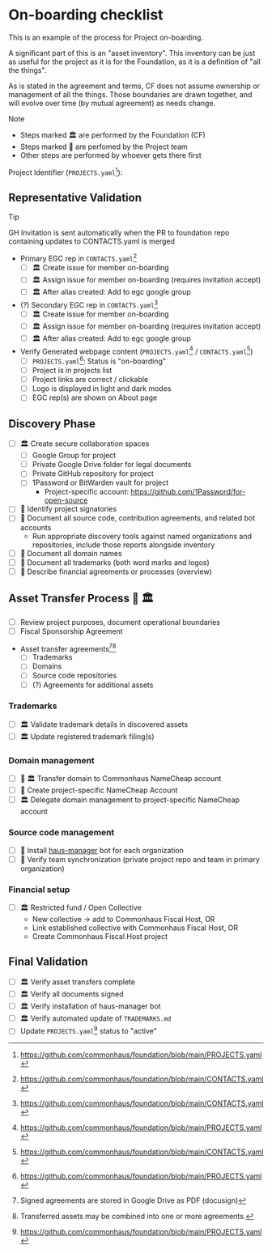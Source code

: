 # On-boarding checklist

This is an example of the process for Project on-boarding.

A significant part of this is an "asset inventory".
This inventory can be just as useful for the project as it is for the Foundation,
as it is a definition of "all the things".

As is stated in the agreement and terms, CF does not assume ownership or management of all the things.
Those boundaries are drawn together, and will evolve over time (by mutual agreement) as needs change.

> [!NOTE]
>
> - Steps marked 🏛️ are performed by the Foundation (CF)
> - Steps marked 👥 are perfomed by the Project team
> - Other steps are performed by whoever gets there first

Project Identifier (`PROJECTS.yaml`[^3]):

## Representative Validation

> [!TIP]
> GH Invitation is sent automatically when the PR to foundation repo containing updates to CONTACTS.yaml is merged

- Primary EGC rep in `CONTACTS.yaml`[^4]
    - [ ] 🏛️ Create issue for member on-boarding
    - [ ] 🏛️ Assign issue for member on-boarding (requires invitation accept)
    - [ ] 🏛️ After alias created: Add to egc google group
- (?) Secondary EGC rep in `CONTACTS.yaml`[^4]
    - [ ] 🏛️ Create issue for member on-boarding
    - [ ] 🏛️ Assign issue for member on-boarding (requires invitation accept)
    - [ ] 🏛️ After alias created: Add to egc google group
- Verify Generated webpage content (`PROJECTS.yaml`[^3] / `CONTACTS.yaml`[^4])
    - [ ] `PROJECTS.yaml`[^3]: Status is "on-boarding"
    - [ ] Project is in projects list
    - [ ] Project links are correct / clickable
    - [ ] Logo is displayed in light and dark modes
    - [ ] EGC rep(s) are shown on About page

## Discovery Phase

- [ ] 🏛️ Create secure collaboration spaces
    - [ ] Google Group for project
    - [ ] Private Google Drive folder for legal documents
    - [ ] Private GitHub repository for project
    - [ ] 1Password or BitWarden vault for project
        - Project-specific account: <https://github.com/1Password/for-open-source>
- [ ] 👥 Identify project signatories
- [ ] 👥 Document all source code, contribution agreements, and related bot accounts
    - Run appropriate discovery tools against named organizations and repositories, include those reports alongside inventory
- [ ] 👥 Document all domain names
- [ ] 👥 Document all trademarks (both word marks and logos)
- [ ] 👥 Describe financial agreements or processes (overview)

## Asset Transfer Process 👥 🏛️

- [ ] Review project purposes, document operational boundaries
- [ ] Fiscal Sponsorship Agreement
- Asset transfer agreements[^1][^2]
    - [ ] Trademarks
    - [ ] Domains
    - [ ] Source code repositories
    - [ ] (?) Agreements for additional assets

### Trademarks

- [ ] 🏛️ Validate trademark details in discovered assets
- [ ] 🏛️ Update registered trademark filing(s)

### Domain management

- [ ] 👥 🏛️ Transfer domain to Commonhaus NameCheap account
- [ ] 👥 Create project-specific NameCheap Account
- [ ] 🏛️ Delegate domain management to project-specific NameCheap account

### Source code management

- [ ] 👥 Install [haus-manager](https://github.com/commonhaus/automation/tree/main/haus-manager) bot for each organization
- [ ] 👥 Verify team synchronization (private project repo and team in primary organization)

### Financial setup

- [ ] 🏛️ Restricted fund / Open Collective
    - New collective -> add to Commonhaus Fiscal Host, OR
    - Link established collective with Commonhaus Fiscal Host, OR
    - Create Commonhaus Fiscal Host project

## Final Validation

- [ ] 🏛️ Verify asset transfers complete
- [ ] 🏛️ Verify all documents signed
- [ ] 🏛️ Verify installation of haus-manager bot
- [ ] 🏛️ Verify automated update of `TRADEMARKS.md`
- [ ] Update `PROJECTS.yaml`[^3] status to "active"

[^1]: Signed agreements are stored in Google Drive as PDF (docusign)
[^2]: Transferred assets may be combined into one or more agreements.
[^3]: <https://github.com/commonhaus/foundation/blob/main/PROJECTS.yaml>
[^4]: <https://github.com/commonhaus/foundation/blob/main/CONTACTS.yaml>
